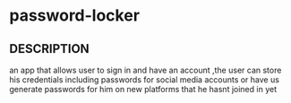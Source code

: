 # password-locker
## DESCRIPTION
an app that allows user to sign in and have an account ,the user can store his credentials including passwords for social media accounts or have us generate passwords for him on new platforms that he hasnt joined in yet
